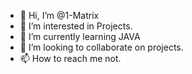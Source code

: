 - 👋 Hi, I’m @1-Matrix
- 👀 I’m interested in Projects.
- 🌱 I’m currently learning JAVA
- 💞️ I’m looking to collaborate on projects.
- 📫 How to reach me not.
